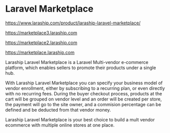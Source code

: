 # Laravel Marketplace

https://www.laraship.com/product/laraship-laravel-marketplace/

https://marketplace3.laraship.com

https://marketplace2.laraship.com

https://marketplace.laraship.com

Laraship Laravel Marketplace is a Laravel Multi-vendor e-commerce platform, which enables sellers to promote their products under a single hub.

With Laraship Laravel Marketplace you can specify your business model of vendor enrollment, either by subscribing to a recurring plan, or even directly with no recurring fees.
During the buyer checkout process,  products at the cart will be grouped on vendor level and an order will be created per store, the payment will go to the site owner, and a commision percentage can be defined and be deducted from that vendor money.

Laraship Laravel Marketplace is your best choice to build a mult vendor ecommerce with multiple online stores at one place.
